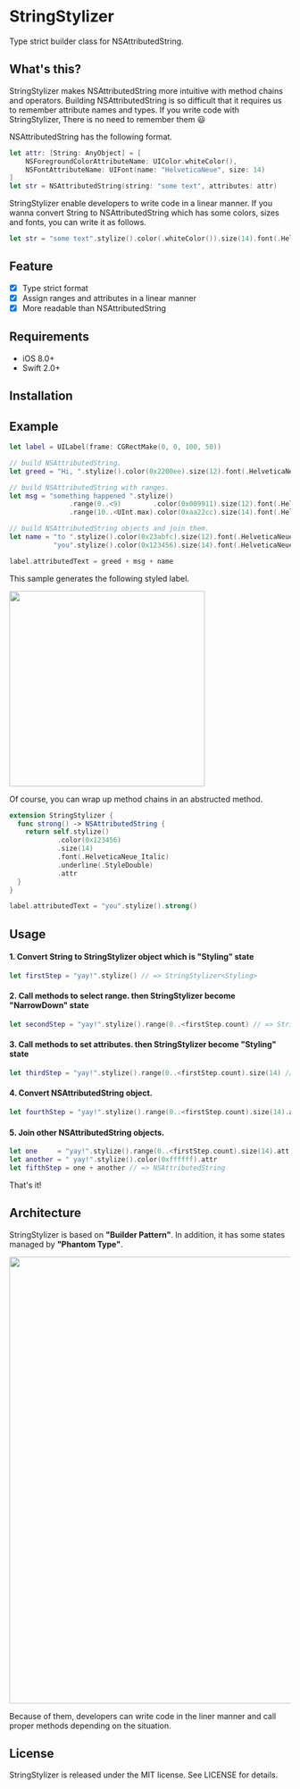 # StringStylizer
Type strict builder class for NSAttributedString. 

## What's this?
StringStylizer makes NSAttributedString more intuitive with method chains and operators.
Building NSAttributedString is so difficult that it requires us to remember attribute names and types. If you write code with StringStylizer, There is no need to remember them :smiley:

NSAttributedString has the following format.
```swift
let attr: [String: AnyObject] = [
    NSForegroundColorAttributeName: UIColor.whiteColor(),
    NSFontAttributeName: UIFont(name: "HelveticaNeue", size: 14)
]
let str = NSAttributedString(string: "some text", attributes: attr)
```

StringStylizer enable developers to write code in a linear manner.
If you wanna convert String to NSAttributedString which has some colors, sizes and fonts, you can write it as follows.
```swift
let str = "some text".stylize().color(.whiteColor()).size(14).font(.HelveticaNeue).attr
```

## Feature
- [x] Type strict format
- [x] Assign ranges and attributes in a linear manner
- [x] More readable than NSAttributedString

## Requirements
- iOS 8.0+
- Swift 2.0+

## Installation

## Example
 
 ```swift
 let label = UILabel(frame: CGRectMake(0, 0, 100, 50))
 
 // build NSAttributedString.
 let greed = "Hi, ".stylize().color(0x2200ee).size(12).font(.HelveticaNeue).attr
 
 // build NSAttributedString with ranges.
 let msg = "something happened ".stylize()
                .range(0..<9)        .color(0x009911).size(12).font(.HelveticaNeue)
                .range(10..<UInt.max).color(0xaa22cc).size(14).font(.HelveticaNeue_Bold).attr
 
 // build NSAttributedString objects and join them.
 let name = "to ".stylize().color(0x23abfc).size(12).font(.HelveticaNeue).attr +
            "you".stylize().color(0x123456).size(14).font(.HelveticaNeue_Italic).underline(.StyleDouble).attr
 
 label.attributedText = greed + msg + name
 ```

This sample generates the following styled label.
 
<img width="350" src="https://cloud.githubusercontent.com/assets/18266814/14254571/49882d08-facb-11e5-9e3d-c37cbef6a003.png">

Of course, you can wrap up method chains in an abstructed method. 
```swift
extension StringStylizer {
  func strong() -> NSAttributedString {
    return self.stylize()
            .color(0x123456)
            .size(14)
            .font(.HelveticaNeue_Italic)
            .underline(.StyleDouble)
            .attr
  }
}

label.attributedText = "you".stylize().strong()
```

## Usage
#### 1. Convert String to StringStylizer object which is "Styling" state
```swift
let firstStep = "yay!".stylize() // => StringStylizer<Styling>
```
#### 2. Call methods to select range. then StringStylizer become "NarrowDown" state
```swift
let secondStep = "yay!".stylize().range(0..<firstStep.count) // => StringStylizer<NarrowDown>
```
#### 3. Call methods to set attributes. then StringStylizer become "Styling" state
```swift
let thirdStep = "yay!".stylize().range(0..<firstStep.count).size(14) // => StringStylizer<Styling>
```
#### 4. Convert NSAttributedString object.
```swift
let fourthStep = "yay!".stylize().range(0..<firstStep.count).size(14).attr // => NSAttributedString
```
#### 5. Join other NSAttributedString objects.
```swift
let one     = "yay!".stylize().range(0..<firstStep.count).size(14).att
let another = " yay!".stylize().color(0xffffff).attr
let fifthStep = one + another // => NSAttributedString
```

That's it!

## Architecture
StringStylizer is based on **"Builder Pattern"**. In addition, it has some states managed by **"Phantom Type"**.

<img width="800" src="https://cloud.githubusercontent.com/assets/18266814/14271674/4d5bb9de-fb36-11e5-819c-cb2061d49be4.png">

Because of them, developers can write code in the liner manner and call proper methods depending on the situation.

## License

StringStylizer is released under the MIT license. See LICENSE for details.

